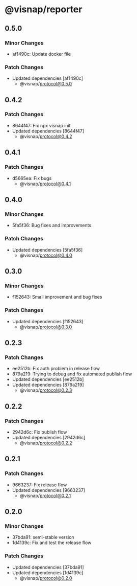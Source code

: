 # @visnap/reporter

## 0.5.0

### Minor Changes

- af1490c: Update docker file

### Patch Changes

- Updated dependencies [af1490c]
  - @visnap/protocol@0.5.0

## 0.4.2

### Patch Changes

- 8644f47: Fix npx visnap init
- Updated dependencies [8644f47]
  - @visnap/protocol@0.4.2

## 0.4.1

### Patch Changes

- d5665ea: Fix bugs
  - @visnap/protocol@0.4.1

## 0.4.0

### Minor Changes

- 5fa5f36: Bug fixes and improvements

### Patch Changes

- Updated dependencies [5fa5f36]
  - @visnap/protocol@0.4.0

## 0.3.0

### Minor Changes

- f152643: Small improvement and bug fixes

### Patch Changes

- Updated dependencies [f152643]
  - @visnap/protocol@0.3.0

## 0.2.3

### Patch Changes

- ee2512b: Fix auth problem in release flow
- 879a219: Trying to debug and fix automated publish flow
- Updated dependencies [ee2512b]
- Updated dependencies [879a219]
  - @visnap/protocol@0.2.3

## 0.2.2

### Patch Changes

- 2942d6c: Fix publish flow
- Updated dependencies [2942d6c]
  - @visnap/protocol@0.2.2

## 0.2.1

### Patch Changes

- 9663237: Fix release flow
- Updated dependencies [9663237]
  - @visnap/protocol@0.2.1

## 0.2.0

### Minor Changes

- 37bda91: semi-stable version
- 1d4139c: Fix and test the release flow

### Patch Changes

- Updated dependencies [37bda91]
- Updated dependencies [1d4139c]
  - @visnap/protocol@0.2.0
